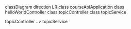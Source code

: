 classDiagram
direction LR
class courseApiApplication
class helloWorldController
class topicController
class topicService

topicController  ..>  topicService 
